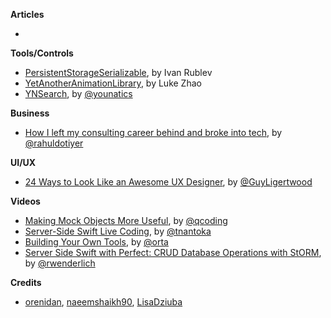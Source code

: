 
**Articles**

*


**Tools/Controls**

* [PersistentStorageSerializable](https://github.com/IvanRublev/PersistentStorageSerializable), by Ivan Rublev
* [YetAnotherAnimationLibrary](https://github.com/lkzhao/YetAnotherAnimationLibrary), by Luke Zhao
* [YNSearch](https://github.com/younatics/YNSearch), by [@younatics](http://twitter.com/younatics)

**Business**

* [How I left my consulting career behind and broke into tech](https://medium.freecodecamp.com/how-i-left-my-consulting-career-behind-and-broke-into-tech-36ea0c1a0407), by [@rahuldotiyer](https://twitter.com/rahuldotiyer)

**UI/UX**

* [24 Ways to Look Like an Awesome UX Designer](https://uxplanet.org/24-ways-to-look-like-an-awesome-ux-designer-c26addab6add), by [@GuyLigertwood](https://twitter.com/GuyLigertwood)

**Videos**

* [Making Mock Objects More Useful](https://realm.io/news/making-mock-objects-more-useful-try-swift-2017), by [@qcoding](https://twitter.com/qcoding)
* [Server-Side Swift Live Coding](https://realm.io/news/server-side-swift-live-coding/), by [@tnantoka](https://twitter.com/tnantoka)
* [Building Your Own Tools](https://realm.io/news/orta-therox-try-swift-tokyo-building-your-own-tools/), by [@orta](https://twitter.com/orta)
* [Server Side Swift with Perfect: CRUD Database Operations with StORM](https://videos.raywenderlich.com/courses/server-side-swift-with-perfect/lessons/6), by [@rwenderlich](https://twitter.com/rwenderlich)

**Credits**

* [orenidan](https://github.com/orenidan), [naeemshaikh90](https://github.com/naeemshaikh90), [LisaDziuba](https://github.com/lisadziuba)
